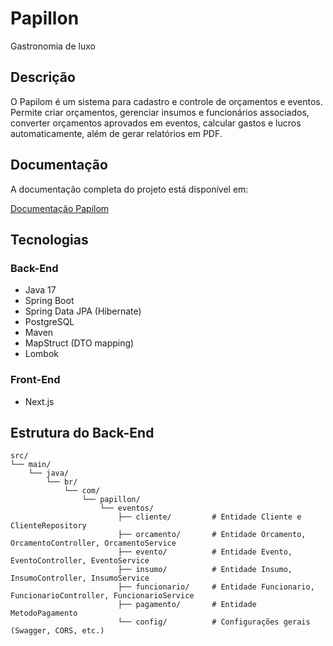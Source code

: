 # Papillon

Gastronomia de luxo

## Descrição

O Papilom é um sistema para cadastro e controle de orçamentos e eventos. Permite criar orçamentos, gerenciar insumos e funcionários associados, converter orçamentos aprovados em eventos, calcular gastos e lucros automaticamente, além de gerar relatórios em PDF.

## Documentação

A documentação completa do projeto está disponível em:

[Documentação Papilom](https://docs.google.com/document/d/1K00oKmpRH6VaxqwlFyiB_VwEJYwd1FXULJiXjJL8aWo/edit?usp=sharing)

## Tecnologias

### Back-End
- Java 17  
- Spring Boot  
- Spring Data JPA (Hibernate)  
- PostgreSQL  
- Maven  
- MapStruct (DTO mapping)  
- Lombok  

### Front-End

 - Next.js


## Estrutura do Back-End

```plaintext
src/
└── main/
    └── java/
        └── br/
            └── com/
                └── papillon/
                    └── eventos/
                        ├── cliente/         # Entidade Cliente e ClienteRepository
                        ├── orcamento/       # Entidade Orcamento, OrcamentoController, OrcamentoService
                        ├── evento/          # Entidade Evento, EventoController, EventoService
                        ├── insumo/          # Entidade Insumo, InsumoController, InsumoService
                        ├── funcionario/     # Entidade Funcionario, FuncionarioController, FuncionarioService
                        ├── pagamento/       # Entidade MetodoPagamento
                        └── config/          # Configurações gerais (Swagger, CORS, etc.)


